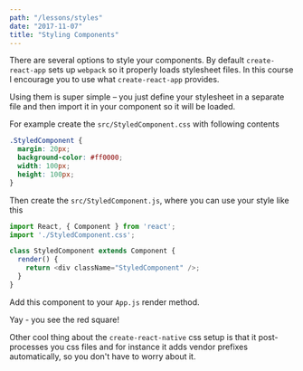 ```yaml
---
path: "/lessons/styles"
date: "2017-11-07"
title: "Styling Components"
---
```


There are several options to style your components. By default `create-react-app` sets up `webpack` so it properly loads stylesheet files. In this course I encourage you to use what `create-react-app` provides.

Using them is super simple – you just define your stylesheet in a separate file and then import it in your component so it will be loaded.

For example create the `src/StyledComponent.css` with following contents

```css
.StyledComponent {
  margin: 20px;
  background-color: #ff0000;
  width: 100px;
  height: 100px;
}
```

Then create the `src/StyledComponent.js`, where you can use your style like this

```js
import React, { Component } from 'react';
import './StyledComponent.css'; 

class StyledComponent extends Component {
  render() {
    return <div className="StyledComponent" />;
  }
}
```

Add this component to your `App.js` render method.

Yay - you see the red square!

Other cool thing about the `create-react-native` css setup is that it post-processes you css files and for instance it adds vendor prefixes automatically, so you don't have to worry about it.
